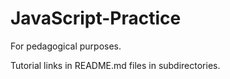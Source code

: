 # JavaScript-Practice

For pedagogical purposes.

Tutorial links in README.md files in subdirectories.
